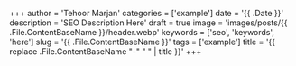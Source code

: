 +++
author = 'Tehoor Marjan'
categories = ['example']
date = '{{ .Date }}'
description = 'SEO Description Here'
draft = true
image = 'images/posts/{{ .File.ContentBaseName }}/header.webp'
keywords = ['seo', 'keywords', 'here']
slug = '{{ .File.ContentBaseName }}'
tags = ['example']
title = '{{ replace .File.ContentBaseName "-" " " | title }}'
+++
